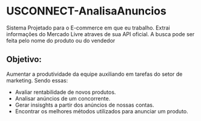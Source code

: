 # USCONNECT-AnalisaAnuncios

   Sistema Projetado para o E-commerce em que eu trabalho.
   Extrai informações do Mercado Livre atraves de sua API oficial. A busca pode ser feita pelo nome do produto ou do vendedor

## Objetivo:

   Aumentar a produtividade da equipe auxiliando em tarefas do setor de marketing. Sendo essas:
   - Avaliar rentabilidade de novos produtos.
   - Analisar anúncios de um concorrente.
   - Gerar insisghts a partir dos anúncios de nossas contas.
   - Encontrar os melhores métodos utilizados para anunciar um produto.
   
